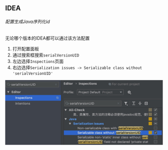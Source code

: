 IDEA
-




###### 配置生成Java序列化id

无论哪个版本的IDEA都可以通过该方法配置

1. 打开配置面板
2. 通过搜索框搜索`serialVersionUID`
3. 左边选择`Inspections`页面
4. 右边选择`Serialization issues -> Serializable class without 'serialVersionUID'`

![搜索及设置](img/serialVersionUID.png) 


